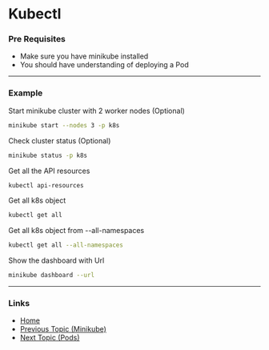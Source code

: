 # Kubectl

### Pre Requisites
* Make sure you have minikube installed
* You should have understanding of deploying a Pod

---
### Example
Start minikube cluster with 2 worker nodes (Optional) 
```bash
minikube start --nodes 3 -p k8s
```
Check cluster status (Optional) 
```bash
minikube status -p k8s
```
Get all the API resources
```bash
kubectl api-resources
```
Get all k8s object
```bash
kubectl get all
``` 

Get all k8s object from --all-namespaces
```bash
kubectl get all --all-namespaces
``` 
Show the dashboard with Url
```bash
minikube dashboard --url
```
---
### Links
* [Home](https://github.com/vimalmenon/k8s-learn)
* [Previous Topic (Minikube)](https://github.com/vimalmenon/k8s-learn/tree/master/example/Minikube)
* [Next Topic (Pods)](https://github.com/vimalmenon/k8s-learn/tree/master/example/Pods)
